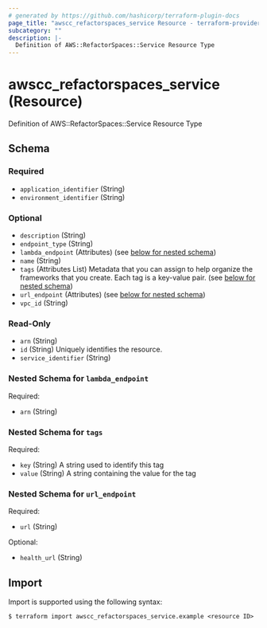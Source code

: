 ```yaml
---
# generated by https://github.com/hashicorp/terraform-plugin-docs
page_title: "awscc_refactorspaces_service Resource - terraform-provider-awscc"
subcategory: ""
description: |-
  Definition of AWS::RefactorSpaces::Service Resource Type
---
```


# awscc_refactorspaces_service (Resource)

Definition of AWS::RefactorSpaces::Service Resource Type



<!-- schema generated by tfplugindocs -->
## Schema

### Required

- `application_identifier` (String)
- `environment_identifier` (String)

### Optional

- `description` (String)
- `endpoint_type` (String)
- `lambda_endpoint` (Attributes) (see [below for nested schema](#nestedatt--lambda_endpoint))
- `name` (String)
- `tags` (Attributes List) Metadata that you can assign to help organize the frameworks that you create. Each tag is a key-value pair. (see [below for nested schema](#nestedatt--tags))
- `url_endpoint` (Attributes) (see [below for nested schema](#nestedatt--url_endpoint))
- `vpc_id` (String)

### Read-Only

- `arn` (String)
- `id` (String) Uniquely identifies the resource.
- `service_identifier` (String)

<a id="nestedatt--lambda_endpoint"></a>
### Nested Schema for `lambda_endpoint`

Required:

- `arn` (String)


<a id="nestedatt--tags"></a>
### Nested Schema for `tags`

Required:

- `key` (String) A string used to identify this tag
- `value` (String) A string containing the value for the tag


<a id="nestedatt--url_endpoint"></a>
### Nested Schema for `url_endpoint`

Required:

- `url` (String)

Optional:

- `health_url` (String)

## Import

Import is supported using the following syntax:

```shell
$ terraform import awscc_refactorspaces_service.example <resource ID>
```
